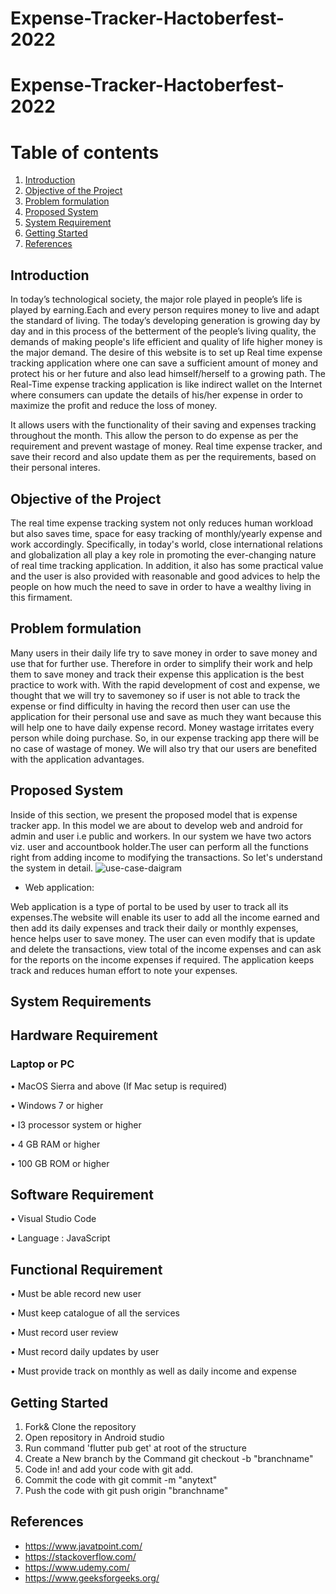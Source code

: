 # Expense-Tracker-Hactoberfest-2022
# Expense-Tracker-Hactoberfest-2022


# Table of contents
1. [Introduction ](#kt0)
2. [Objective of the Project](#kt1)
3. [Problem formulation](#kt2)
4. [Proposed System ](#kt3)
5. [System Requirement ](#kt4)
6. [Getting Started](#kt5)
7. [References](#kt6)

<div id='kt0'>

## Introduction 
  
In today’s technological society, the major role played in people’s life is played by earning.Each and every person requires money to live and adapt the standard of living. The today’s developing generation is growing day by day and in this process of the betterment of the people’s living quality, the demands of making people's life efficient and quality of life higher money is the major demand. 
The desire of this website is to set up Real time expense tracking application where one can save a sufficient amount of money and protect his or her future and also lead himself/herself to a growing path. The Real-Time expense tracking application is like indirect wallet on the Internet where consumers can update the details of his/her expense in order to maximize the profit and reduce the loss of money. 
 
It allows users with the functionality of their saving and expenses tracking throughout the month. This allow the person to do expense as per the requirement and prevent wastage of money. Real time expense tracker, and save their record and also update them as per the requirements, based on their personal interes.


<div id='kt1'>

## Objective of the Project
  
The real time expense tracking system not only reduces human workload but also saves time, space for easy tracking of monthly/yearly expense and work accordingly.
Specifically, in today's world, close international relations and globalization all play a key role in promoting the ever-changing nature of real time tracking application. In addition, it also has some practical value and the user is also provided with reasonable and good advices to help the people on how much the need to save in order to have a wealthy living in this firmament.

<div id='kt2'>

## Problem formulation

Many users in their daily life try to save money in order to save money and use that for further use. Therefore in order to simplify their work and help them to save money and track their expense this application is the best practice to work with. With the rapid development of cost and expense, we thought that we will try to savemoney so if user is not able to track the expense or find difficulty in having the record then user can use the application for their personal use and save as much they want because this will help one to have daily expense record.
Money wastage irritates every person while doing purchase. So, in our expense tracking app there will be no case of wastage of money. We will also try that our users are benefited with the application advantages. 

<div id='kt3'>

## Proposed System

Inside of this section, we present the proposed model that is  expense tracker app. In this model we are about to develop web and android for admin and user i.e public and workers. In our system we have two actors viz. user and accountbook holder.The user can perform all the functions right from adding income to modifying the transactions. So let's understand the system in detail. 
  ![use-case-daigram](https://user-images.githubusercontent.com/95536219/197273536-c5c3cd55-b8c7-499e-8ac9-df60a76f0c6e.png)

* Web application:

Web application is a type of portal to be used by user to track all its expenses.The website will enable its user to add all the income earned and then add its daily expenses and track their daily or monthly expenses, hence helps user to save money. The user can even modify that is update and delete the transactions, view total of the income expenses and can ask for the reports on the income expenses if required. The application keeps track and reduces human effort to note your expenses.


<div id='kt4'>

## System Requirements 

##	Hardware Requirement

###	Laptop or PC

•	MacOS Sierra and above (If Mac setup is required)

•	Windows 7 or higher

•	I3 processor system or higher

•	4 GB RAM or higher

•	100 GB ROM or higher
  
##  Software Requirement
  
• Visual Studio Code 
 
• Language : JavaScript
  
## Functional Requirement
  
• Must be able record new user
  
• Must keep catalogue of all the services
  
• Must record user review
  
• Must record daily updates by user
  
• Must provide track on monthly as well as daily income and expense

<div id='kt5'>

## Getting Started

1. Fork& Clone the repository
2. Open repository in Android studio
3. Run command 'flutter pub get' at root of the structure
4. Create a New branch by the Command git checkout -b "branchname"
5. Code in! and add your code with git add. 
6. Commit the code with git commit -m  "anytext"
7. Push the code with git push origin "branchname"

<div id='kt6'>

## References

-	https://www.javatpoint.com/
-	https://stackoverflow.com/
-	https://www.udemy.com/
-	https://www.geeksforgeeks.org/
